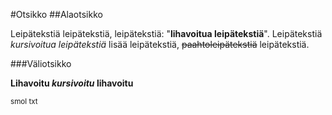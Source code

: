 #Otsikko
##Alaotsikko

Leipätekstiä leipätekstiä, leipätekstiä: "**lihavoitua leipätekstiä**". Leipätekstiä *kursivoitua leipätekstiä* lisää leipätekstiä, ~~paahtoleipätekstiä~~ leipätekstiä.

###Väliotsikko


**Lihavoitu _kursivoitu_ lihavoitu**

<sub>smol txt</sub>
